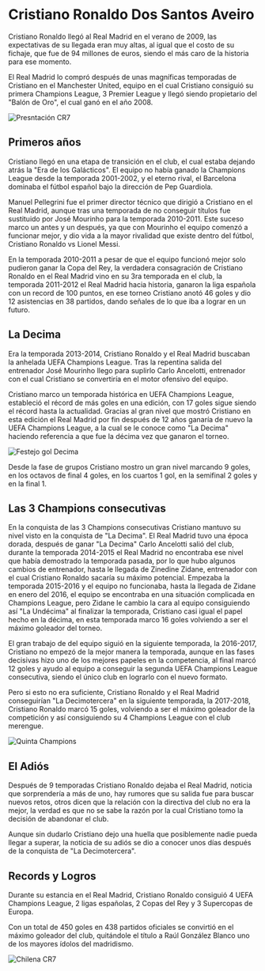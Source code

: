 # Cristiano Ronaldo Dos Santos Aveiro
Cristiano Ronaldo llegó al Real Madrid en el verano de 2009, las expectativas de su llegada eran muy altas, al igual que el costo de su fichaje, que fue de 94 millones de euros, siendo el más caro de la historia para ese momento.

El Real Madrid lo compró después de unas magníficas temporadas de Cristiano en el Manchester United, equipo en el cual Cristiano consiguió su primera Champions League, 3 Premier League y llegó siendo propietario del "Balón de Oro", el cual ganó en el año 2008.

![Presntación CR7](https://st1.uvnimg.com/4b/34/12a74fdd4c2b9ad591ad135eaa09/gettyimages-93894328.jpg)

## Primeros años
Cristiano llegó en una etapa de transición en el club, el cual estaba dejando atrás la "Era de los Galácticos". El equipo no había ganado la Champions League desde la temporada 2001-2002, y el eterno rival, el Barcelona dominaba el fútbol español bajo la dirección de Pep Guardiola.

Manuel Pellegrini fue el primer director técnico que dirigió a Cristiano en el Real Madrid, aunque tras una temporada de no conseguir títulos fue sustituido por José Mourinho para la temporada 2010-2011. Este suceso marco un antes y un después, ya que con Mourinho el equipo comenzó a funcionar mejor, y dio vida a la mayor rivalidad que existe dentro del fútbol, Cristiano Ronaldo vs Lionel Messi.

En la temporada 2010-2011 a pesar de que el equipo funcionó mejor solo pudieron ganar la Copa del Rey, la verdadera consagración de Cristiano Ronaldo en el Real Madrid vino en su 3ra temporada en el club, la temporada 2011-2012 el Real Madrid hacia historia, ganaron la liga española con un record de 100 puntos, en ese torneo Cristiano anotó 46 goles y dio 12 asistencias en 38 partidos, dando señales de lo que iba a lograr en un futuro.

## La Decima
Era la temporada 2013-2014, Cristiano Ronaldo y el Real Madrid buscaban la anhelada UEFA Champions League. Tras la repentina salida del entrenador José Mourinho llego para suplirlo Carlo Ancelotti, entrenador con el cual Cristiano se convertiría en el motor ofensivo del equipo.

Cristiano marco un temporada histórica en UEFA Champions League, estableció el récord de más goles en una edición, con 17 goles sigue siendo el récord hasta la actualidad. Gracias al gran nivel que mostró Cristiano en esta edición el Real Madrid por fin después de 12 años ganaría de nuevo la UEFA Champions League, a la cual se le conoce como "La Decima" haciendo referencia a que fue la décima vez que ganaron el torneo.

![Festejo gol Decima](https://fotografias.lasexta.com/clipping/cmsimages02/2020/05/24/33A604B2-B006-431B-AC9B-D1F17F1C0BEB/98.jpg?crop=3190,1795,x0,y0&width=1900&height=1069&optimize=low&format=webply)

Desde la fase de grupos Cristiano mostro un gran nivel marcando 9 goles, en los octavos de final 4 goles, en los cuartos 1 gol, en la semifinal 2 goles y en la final 1.

## Las 3 Champions consecutivas
En la conquista de las 3 Champions consecutivas Cristiano mantuvo su nivel visto en la conquista de "La Decima". El Real Madrid tuvo una época dorada, después de ganar "La Decima" Carlo Ancelotti salió del club, durante la temporada 2014-2015 el Real Madrid no encontraba ese nivel que había demostrado la temporada pasada, por lo que hubo algunos cambios de entrenador, hasta le llegada de Zinedine Zidane, entrenador con el cual Cristiano Ronaldo sacaría su máximo potencial. Empezaba la temporada 2015-2016 y el equipo no funcionaba, hasta la llegada de Zidane en enero del 2016, el equipo se encontraba en una situación complicada en Champions League, pero Zidane le cambio la cara al equipo consiguiendo así "La Undécima" al finalizar la temporada, Cristiano casi igual el papel hecho en la décima, en esta temporada marco 16 goles volviendo a ser el máximo goleador del torneo.

El gran trabajo de del equipo siguió en la siguiente temporada, la 2016-2017, Cristiano no empezó de la mejor manera la temporada, aunque en las fases decisivas hizo uno de los mejores papeles en la competencia, al final marcó 12 goles y ayudo al equipo a conseguir la segunda UEFA Champions League consecutiva, siendo el único club en lograrlo con el nuevo formato.

Pero si esto no era suficiente, Cristiano Ronaldo y el Real Madrid conseguirían "La Decimotercera" en la siguiente temporada, la 2017-2018, Cristiano Ronaldo marcó 15 goles, volviendo a ser el máximo goleador de la competición y así consiguiendo su 4 Champions League con el club merengue.

![Quinta Champions](https://cdn2.mediotiempo.com/uploads/media/2023/01/12/cristiano-ronaldo-gano-champions-madrid_0_0_1200_747.jpg)

## El Adiós
Después de 9 temporadas Cristiano Ronaldo dejaba el Real Madrid, noticia que sorprendería a más de uno, hay rumores que su salida fue para buscar nuevos retos, otros dicen que la relación con la directiva del club no era la mejor, la verdad es que no se sabe la razón por la cual Cristiano tomo la decisión de abandonar el club.

Aunque sin dudarlo Cristiano dejo una huella que posiblemente nadie pueda llegar a superar, la noticia de su adiós se dio a conocer unos días después de la conquista de "La Decimotercera".

## Records y Logros
Durante su estancia en el Real Madrid, Cristiano Ronaldo consiguió 4 UEFA Champions League, 2 ligas españolas, 2 Copas del Rey y 3 Supercopas de Europa.

Con un total de 450 goles en 438 partidos oficiales se convirtió en el máximo goleador del club, quitándole el título a Raúl González Blanco uno de los mayores ídolos del madridismo.

![Chilena CR7](https://ak.uecdn.es/p/110/thumbnail/entry_id/0_2o48wj8k/width/660/cache_st/20180711182455/type/2/bgcolor/000000/0_2o48wj8k.jpg)